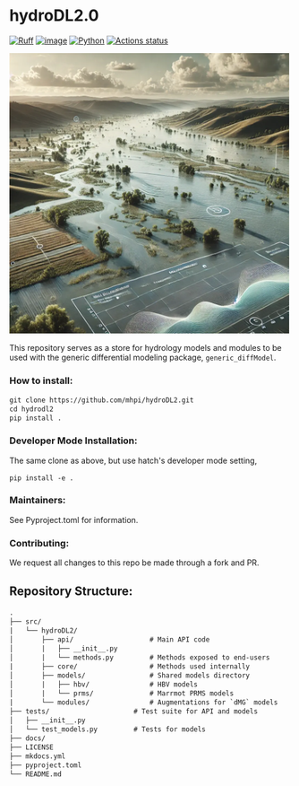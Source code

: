 # hydroDL2.0
[![Ruff](https://img.shields.io/endpoint?url=https://raw.githubusercontent.com/astral-sh/ruff/main/assets/badge/v2.json)](https://github.com/astral-sh/ruff)
[![image](https://img.shields.io/pypi/l/ruff.svg)](https://github.com/astral-sh/ruff/blob/main/LICENSE)
[![Python](https://img.shields.io/badge/python-3.10%20%7C%203.11%20%7C%203.12-blue)]()
[![Actions status](https://github.com/astral-sh/ruff/workflows/CI/badge.svg)](https://github.com/astral-sh/ruff/actions)

<img src="docs/images/hydrodl2_cover_logo.png" alt="hydroOps" width="500" height="500">

This repository serves as a store for hydrology models and modules to be used
with the generic differential modeling package, `generic_diffModel`. 

### How to install:
```shell
git clone https://github.com/mhpi/hydroDL2.git
cd hydrodl2
pip install .
```

### Developer Mode Installation:
The same clone as above, but use hatch's developer mode setting,
```shell
pip install -e .
```

### Maintainers:
See Pyproject.toml for information.

### Contributing:
We request all changes to this repo be made through a fork and PR.


## Repository Structure:

    .
    ├── src/
    |   └── hydroDL2/ 
    │       ├── api/                   # Main API code
    │       |   ├── __init__.py        
    │       |   └── methods.py         # Methods exposed to end-users
    |       ├── core/                  # Methods used internally
    │       ├── models/                # Shared models directory
    │       |   ├── hbv/               # HBV models
    │       |   └── prms/              # Marrmot PRMS models     
    |       └── modules/               # Augmentations for `dMG` models
    ├── tests/                     # Test suite for API and models
    │   ├── __init__.py            
    │   └── test_models.py         # Tests for models
    ├── docs/                          
    ├── LICENSE
    ├── mkdocs.yml
    ├── pyproject.toml             
    └── README.md                      
